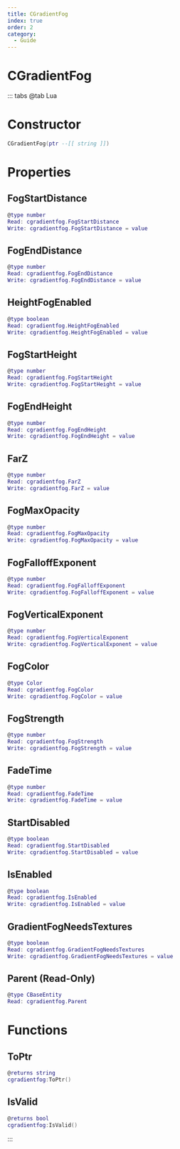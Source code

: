 ```yaml
---
title: CGradientFog
index: true
order: 2
category:
  - Guide
---
```


# CGradientFog

::: tabs
@tab Lua
# Constructor
```lua
CGradientFog(ptr --[[ string ]])
```
# Properties
## FogStartDistance 
```lua
@type number
Read: cgradientfog.FogStartDistance
Write: cgradientfog.FogStartDistance = value
```
## FogEndDistance 
```lua
@type number
Read: cgradientfog.FogEndDistance
Write: cgradientfog.FogEndDistance = value
```
## HeightFogEnabled 
```lua
@type boolean
Read: cgradientfog.HeightFogEnabled
Write: cgradientfog.HeightFogEnabled = value
```
## FogStartHeight 
```lua
@type number
Read: cgradientfog.FogStartHeight
Write: cgradientfog.FogStartHeight = value
```
## FogEndHeight 
```lua
@type number
Read: cgradientfog.FogEndHeight
Write: cgradientfog.FogEndHeight = value
```
## FarZ 
```lua
@type number
Read: cgradientfog.FarZ
Write: cgradientfog.FarZ = value
```
## FogMaxOpacity 
```lua
@type number
Read: cgradientfog.FogMaxOpacity
Write: cgradientfog.FogMaxOpacity = value
```
## FogFalloffExponent 
```lua
@type number
Read: cgradientfog.FogFalloffExponent
Write: cgradientfog.FogFalloffExponent = value
```
## FogVerticalExponent 
```lua
@type number
Read: cgradientfog.FogVerticalExponent
Write: cgradientfog.FogVerticalExponent = value
```
## FogColor 
```lua
@type Color
Read: cgradientfog.FogColor
Write: cgradientfog.FogColor = value
```
## FogStrength 
```lua
@type number
Read: cgradientfog.FogStrength
Write: cgradientfog.FogStrength = value
```
## FadeTime 
```lua
@type number
Read: cgradientfog.FadeTime
Write: cgradientfog.FadeTime = value
```
## StartDisabled 
```lua
@type boolean
Read: cgradientfog.StartDisabled
Write: cgradientfog.StartDisabled = value
```
## IsEnabled 
```lua
@type boolean
Read: cgradientfog.IsEnabled
Write: cgradientfog.IsEnabled = value
```
## GradientFogNeedsTextures 
```lua
@type boolean
Read: cgradientfog.GradientFogNeedsTextures
Write: cgradientfog.GradientFogNeedsTextures = value
```
## Parent (Read-Only)
```lua
@type CBaseEntity
Read: cgradientfog.Parent
```
# Functions
## ToPtr
```lua
@returns string
cgradientfog:ToPtr()
```
## IsValid
```lua
@returns bool
cgradientfog:IsValid()
```

:::